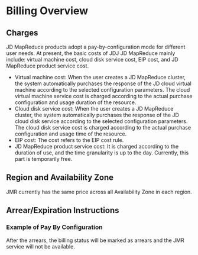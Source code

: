 # Billing Overview
## Charges

JD MapReduce products adopt a pay-by-configuration mode for different user needs. At present, the basic costs of JDJ JD MapReduce mainly include: virtual machine cost, cloud disk service cost, EIP cost, and JD MapReduce product service cost.

-  Virtual machine cost: When the user creates a JD MapReduce cluster, the system automatically purchases the response of the JD cloud virtual machine according to the selected configuration parameters. The cloud virtual machine service cost is charged according to the actual purchase configuration and usage duration of the resource.
-  Cloud disk service cost: When the user creates a JD MapReduce cluster, the system automatically purchases the response of the JD cloud disk service according to the selected configuration parameters. The cloud disk service cost is charged according to the actual purchase configuration and usage time of the resource.
-  EIP cost: The cost refers to the EIP cost rule.
-  JD MapReduce product service cost: It is charged according to the duration of use, and the time granularity is up to the day. Currently, this part is temporarily free.

## Region and Availability Zone

JMR currently has the same price across all Availability Zone in each region.

## Arrear/Expiration Instructions

### Example of Pay By Configuration
After the arrears, the billing status will be marked as arrears and the JMR service will not be available.